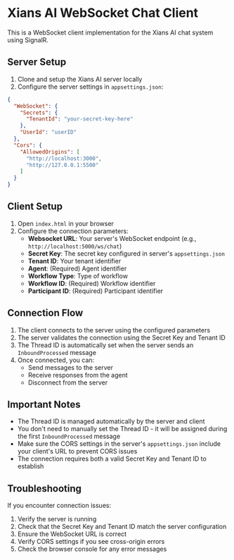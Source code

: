 # Xians AI WebSocket Chat Client

This is a WebSocket client implementation for the Xians AI chat system using SignalR.

## Server Setup

1. Clone and setup the Xians AI server locally
2. Configure the server settings in `appsettings.json`:

```json
{
  "WebSocket": {
    "Secrets": {
      "TenantId": "your-secret-key-here"
    },
    "UserId": "userID"
  },
  "Cors": {
    "AllowedOrigins": [
      "http://localhost:3000",
      "http://127.0.0.1:5500"
    ]
  }
}
```

## Client Setup

1. Open `index.html` in your browser
2. Configure the connection parameters:
   - **Websocket URL**: Your server's WebSocket endpoint (e.g., `http://localhost:5000/ws/chat`)
   - **Secret Key**: The secret key configured in server's `appsettings.json`
   - **Tenant ID**: Your tenant identifier
   - **Agent**: (Required) Agent identifier
   - **Workflow Type**: Type of workflow
   - **Workflow ID**: (Required) Workflow identifier
   - **Participant ID**: (Required) Participant identifier

## Connection Flow

1. The client connects to the server using the configured parameters
2. The server validates the connection using the Secret Key and Tenant ID
3. The Thread ID is automatically set when the server sends an `InboundProcessed` message
4. Once connected, you can:
   - Send messages to the server
   - Receive responses from the agent
   - Disconnect from the server

## Important Notes

- The Thread ID is managed automatically by the server and client
- You don't need to manually set the Thread ID - it will be assigned during the first `InboundProcessed` message
- Make sure the CORS settings in the server's `appsettings.json` include your client's URL to prevent CORS issues
- The connection requires both a valid Secret Key and Tenant ID to establish

## Troubleshooting

If you encounter connection issues:
1. Verify the server is running
2. Check that the Secret Key and Tenant ID match the server configuration
3. Ensure the WebSocket URL is correct
4. Verify CORS settings if you see cross-origin errors
5. Check the browser console for any error messages
